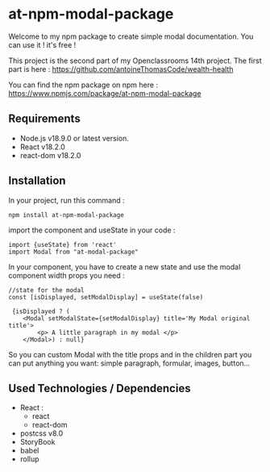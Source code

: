 
# at-npm-modal-package

Welcome to my npm package to create simple modal documentation. You can use it ! it's free ! 

This project is the second part of my Openclassrooms 14th project. 
The first part is here : https://github.com/antoineThomasCode/wealth-health



You can find the npm package on npm here : https://www.npmjs.com/package/at-npm-modal-package


## Requirements

- Node.js v18.9.0 or latest version.
- React v18.2.0
- react-dom v18.2.0

## Installation

In your project, run this command :

`npm install at-npm-modal-package`

import the component and useState  in your code :

```
import {useState} from 'react'
import Modal from "at-modal-package"
```

In your component, you have to create a new state and use the modal component width props you need : 

```
//state for the modal 
const [isDisplayed, setModalDisplay] = useState(false)

 {isDisplayed ? (
    <Modal setModalState={setModalDisplay} title='My Modal original title'>
        <p> A little paragraph in my modal </p>
    </Modal>) : null}
```

So you can custom Modal with the title props and in the children part you can put anything you want: simple paragraph, formular, images, button...

## Used Technologies / Dependencies

- React :
  - react
  - react-dom
- postcss v8.0
- StoryBook
- babel
- rollup
